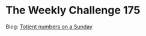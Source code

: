 # The Weekly Challenge 175

Blog: [Totient numbers on a Sunday](https://dev.to/simongreennet/totient-numbers-on-a-sunday-5fnc)
